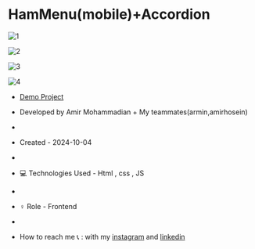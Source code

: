 # HamMenu(mobile)+Accordion

![1](https://github.com/user-attachments/assets/756d0404-4daf-4946-a6ed-1b8cac83e462)

![2](https://github.com/user-attachments/assets/d0ce39c5-2e09-49f7-9173-8c5093e5deee)

![3](https://github.com/user-attachments/assets/ab58206e-daa2-4954-9f9f-009de4971ae2)

![4](https://github.com/user-attachments/assets/8ea9ee24-f88e-4647-a301-4e194cbe736f)

- [Demo Project](https://amirmohammadianaftah.github.io/Firsthamburgermenuwithaccordion/)

- Developed by Amir Mohammadian + My teammates(armin,amirhosein)
- 
- Created - 2024-10-04
- 
- 💻 Technologies Used - Html , css , JS
- 
- ♀️ Role - Frontend
- 
- How to reach me 📞 : with my [instagram](https://www.instagram.com/amirmohammadian.web) and [linkedin](https://www.linkedin.com/in/amir-mohammadian-aa571b31b/)
